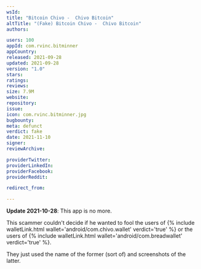 ```yaml
---
wsId: 
title: "Bitcoin Chivo -  Chivo Bitcoin"
altTitle: "(Fake) Bitcoin Chivo -  Chivo Bitcoin"
authors:

users: 100
appId: com.rvinc.bitminner
appCountry: 
released: 2021-09-28
updated: 2021-09-28
version: "1.0"
stars: 
ratings: 
reviews: 
size: 7.9M
website: 
repository: 
issue: 
icon: com.rvinc.bitminner.jpg
bugbounty: 
meta: defunct
verdict: fake
date: 2021-11-10
signer: 
reviewArchive:

providerTwitter: 
providerLinkedIn: 
providerFacebook: 
providerReddit: 

redirect_from:

---
```


**Update 2021-10-28**: This app is no more.

This scammer couldn't decide if he wanted to fool the users of
{% include walletLink.html wallet='android/com.chivo.wallet' verdict='true' %}
or the users of
{% include walletLink.html wallet='android/com.breadwallet' verdict='true' %}.

They just used the name of the former (sort of) and screenshots of the latter.
